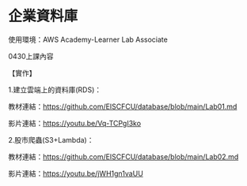 # 企業資料庫
 
 使用環境：AWS Academy-Learner Lab Associate
 
 
 0430上課內容

 【實作】
 
 1.建立雲端上的資料庫(RDS)：
 
 教材連結：https://github.com/EISCFCU/database/blob/main/Lab01.md
 
 影片連結：https://youtu.be/Vq-TCPgI3ko
 
 2.股市爬蟲(S3+Lambda)：
 
 教材連結：https://github.com/EISCFCU/database/blob/main/Lab02.md
 
 影片連結：https://youtu.be/jWH1gn1vaUU
